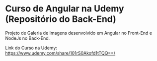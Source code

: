 # Curso de Angular na Udemy (Repositório do Back-End)

Projeto de Galeria de Imagens desenvolvido em Angular no Front-End e NodeJs no Back-End.     

Link do Curso na Udemy: https://www.udemy.com/share/101rS0Akofd1tTQQ==/    

